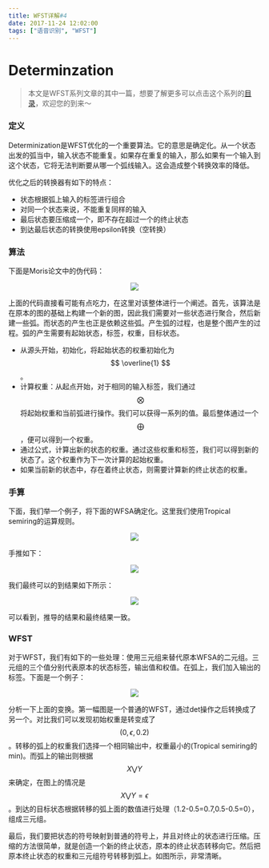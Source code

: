 ```yaml
---
title: WFST详解#4
date: 2017-11-24 12:02:00
tags: ["语音识别", "WFST"]
---
```

# Determinzation

> 本文是WFST系列文章的其中一篇，想要了解更多可以点击这个系列的[目录](https://pages.harryfyodor.xyz/2017/12/10/wfst-catalogue/)，欢迎您的到来～

### 定义

Determinization是WFST优化的一个重要算法。它的意思是确定化。从一个状态出发的弧当中，输入状态不能重复。如果存在重复的输入，那么如果有一个输入到这个状态，它将无法判断要从哪一个弧线输入。这会造成整个转换效率的降低。

优化之后的转换器有如下的特点：
* 状态根据弧上输入的标签进行组合
* 对同一个状态来说，不能重复同样的输入
* 最后状态要压缩成一个，即不存在超过一个的终止状态
* 到达最后状态的转换使用epsilon转换（空转换）

### 算法
下面是Moris论文中的伪代码：

<img src="algorithm.png" style="margin-left:50%;transform: translateX(-50%);">

上面的代码直接看可能有点吃力，在这里对该整体进行一个阐述。首先，该算法是在原本的图的基础上构建一个新的图，因此我们需要对一些状态进行聚合，然后新建一些弧。而状态的产生也正是依赖这些弧。产生弧的过程，也是整个图产生的过程。弧的产生需要有起始状态，标签，权重，目标状态。
* 从源头开始，初始化，将起始状态的权重初始化为$$ \overline{1} $$。
* 计算权重：从起点开始，对于相同的输入标签，我们通过$$ \bigotimes $$将起始权重和当前弧进行操作。我们可以获得一系列的值。最后整体通过一个$$ \bigoplus $$，便可以得到一个权重。
* 通过公式，计算出新的状态的权重。通过这些权重和标签，我们可以得到新的状态了。这个权重作为下一次计算的起始权重。
* 如果当前新的状态中，存在着终止状态，则需要计算新的终止状态的权重。


### 手算
下面，我们举一个例子，将下面的WFSA确定化。这里我们使用Tropical semiring的运算规则。

<img src="before.png" style="margin-left:50%;transform: translateX(-50%);">

手推如下：

<img src="hand.jpg" style="margin-left:50%;transform: translateX(-50%);">

我们最终可以的到结果如下所示：

<img src="after.png" style="margin-left:50%;transform: translateX(-50%);">

可以看到，推导的结果和最终结果一致。

### WFST
对于WFST，我们有如下的一些处理：使用三元组来替代原本WFSA的二元组。三元组的三个值分别代表原本的状态标签，输出值和权值。在弧上，我们加入输出的标签。下面是一个例子：

<img src="wfst-det.png" style="margin-left:50%;transform: translateX(-50%);">

分析一下上面的变换。第一幅图是一个普通的WFST，通过det操作之后转换成了另一个。对比我们可以发现初始权重是转变成了$$ {(0, \epsilon, 0.2)} $$。转移的弧上的权重我们选择一个相同输出中，权重最小的(Tropical semiring的min)。而弧上的输出则根据$$ X \bigvee Y $$来确定，在图上的情况是$$ X \bigvee Y=\epsilon $$。到达的目标状态根据转移的弧上面的数值进行处理（1.2-0.5=0.7,0.5-0.5=0），组成三元组。

最后，我们要把状态的符号映射到普通的符号上，并且对终止的状态进行压缩。压缩的方法很简单，就是创造一个新的终止状态，原本的终止状态转移向它。然后把原本终止状态的权重和三元组符号转移到弧上。如图所示，非常清晰。
